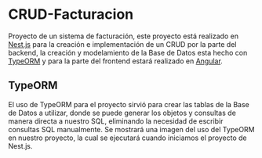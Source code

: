 # CRUD-Facturacion
Proyecto de un sistema de facturación, este proyecto está realizado en [Nest.js](https://github.com/nestjs) para la creación e implementación de un CRUD por la parte del backend, la creación y modelamiento de la Base de Datos esta hecho con [TypeORM](https://github.com/typeorm) y para la parte del frontend estará realizado en [Angular](https://github.com/angular).

## TypeORM
El uso de TypeORM para el proyecto sirvió para crear las tablas de la Base de Datos a utilizar, donde se puede generar los objetos y consultas de manera directa a nuestro SQL, eliminando la necesidad de escribir consultas SQL manualmente. Se mostrará una imagen del uso del TypeORM en nuestro proyecto, la cual se ejecutará cuando iniciamos el proyecto de Nest.js.

